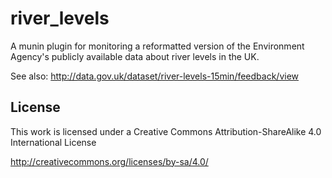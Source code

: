 river_levels
============

A munin plugin for monitoring a reformatted version of the Environment Agency's publicly available data about river levels in the UK.

See also: http://data.gov.uk/dataset/river-levels-15min/feedback/view

License
-------

This work is licensed under a Creative Commons Attribution-ShareAlike 4.0 International License

http://creativecommons.org/licenses/by-sa/4.0/